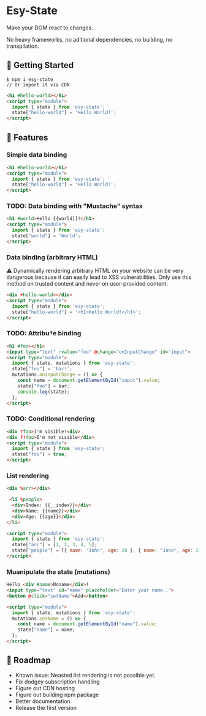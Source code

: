 # Esy-State
Make your DOM react to changes.

No heavy frameworks, no aditional dependencies, no building, no transpilation.


## 👋 Getting Started

```shell
$ npm i esy-state
// Or import it via CDN
```

```html
<h1 #hello-world></h1>
<script type="module">
  import { state } from 'esy-state';
  state["hello-world"] = 'Hello World!';
</script>
```

## 🧩 Features

### Simple data binding
```html
<h1 #hello-world></h1>
<script type="module">
  import { state } from 'esy-state';
  state["hello-world"] = 'Hello World!';
</script>
```

### TODO: Data binding with "Mustache" syntax
```html
<h1 #world>Hello {{world]]!</h1>
<script type="module">
  import { state } from 'esy-state';
  state["world"] = 'World';
</script>
```

### Data binding (arbitrary HTML)

⚠️ Dynamically rendering arbitrary HTML on your website can be very dangerous because it can easily lead to XSS vulnerabilities. Only use this method on trusted content and never on user-provided content.

```html
<div +hello-world></div>
<script type="module">
  import { state } from 'esy-state';
  state["hello-world"] = '<h1>Hello World!</h1>';
</script>
```

### TODO: Attribu†e binding
```html
<h1 #foo></h1>
<input type="text" :value="foo" @change="onInputChange" id="input">
<script type="module">
  import { state, mutations } from 'esy-state';
  state["foo"] = 'bar!';
  mutations.onInputChange = () => {
    const name = document.getElementById("input").value;
    state["foo"] = bar;
    console.log(state);
  };
</script>
```

### TODO: Conditional rendering
```html
<div ?foo>I'm visible!<div>
<div ?!foo>I'm not visible</div>
<script type="module">
  import { state } from 'esy-state';
  state["foo"] = true;
</script>
```

### List rendering
```html
<div %arr></div>

 <li %people>
  <div>Index: {{__index}}</div>
  <div>Name: {{name}}</div>
  <div>Age: {{age}}</div>
</li>

<script type="module">
  import { state } from 'esy-state';
  state["arr"] = [1, 2, 3, 4, 5];
  state["people"] = [{ name: "John", age: 20 }, { name: "Jane", age: 21 }];
</script>
```

### Muanipulate the state (mutations)
```html
Hello <div #name>Noname</div>!
<input type="text" id="name" placeholder="Enter your name..">
<button @click="setName">Add</button>

<script type="module">
  import { state, mutations } from 'esy-state';
  mutations.setName = () => {
    const name = document.getElementById("name").value;
    state["name"] = name;
  };
</script>
```

## 🚀 Roadmap

- Known issue: Neasted list rendering is not possible yet.
- Fix dodgey subscription handling
- Figure out CDN hosting
- Figure out building npm package
- Better documentation
- Release the first version
